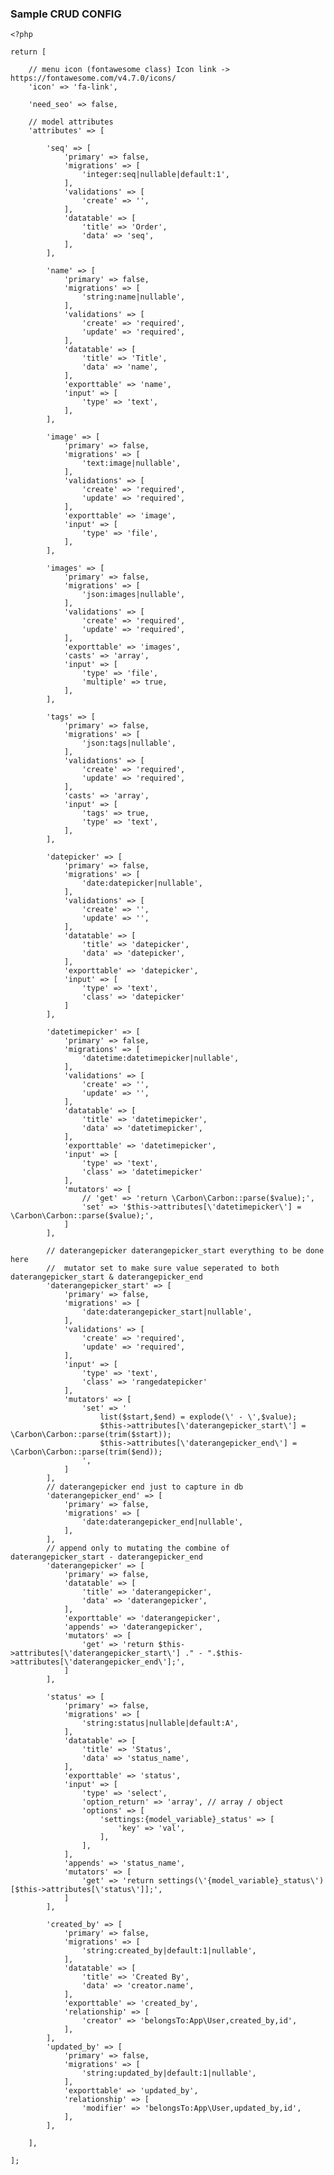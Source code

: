 ### Sample CRUD CONFIG

    <?php

    return [

        // menu icon (fontawesome class) Icon link -> https://fontawesome.com/v4.7.0/icons/
        'icon' => 'fa-link',

        'need_seo' => false,

        // model attributes
        'attributes' => [

            'seq' => [
                'primary' => false,
                'migrations' => [
                    'integer:seq|nullable|default:1',
                ],
                'validations' => [
                    'create' => '',
                ],
                'datatable' => [
                    'title' => 'Order',
                    'data' => 'seq',
                ],
            ],

            'name' => [
                'primary' => false,
                'migrations' => [
                    'string:name|nullable',
                ],
                'validations' => [
                    'create' => 'required',
                    'update' => 'required',
                ],
                'datatable' => [
                    'title' => 'Title',
                    'data' => 'name',
                ],
                'exporttable' => 'name',
                'input' => [
                    'type' => 'text',
                ],
            ],

            'image' => [
                'primary' => false,
                'migrations' => [
                    'text:image|nullable',
                ],
                'validations' => [
                    'create' => 'required',
                    'update' => 'required',
                ],
                'exporttable' => 'image',
                'input' => [
                    'type' => 'file',
                ],
            ],

            'images' => [
                'primary' => false,
                'migrations' => [
                    'json:images|nullable',
                ],
                'validations' => [
                    'create' => 'required',
                    'update' => 'required',
                ],
                'exporttable' => 'images',
                'casts' => 'array',
                'input' => [
                    'type' => 'file',
                    'multiple' => true,
                ],
            ],

            'tags' => [
                'primary' => false,
                'migrations' => [
                    'json:tags|nullable',
                ],
                'validations' => [
                    'create' => 'required',
                    'update' => 'required',
                ],
                'casts' => 'array',
                'input' => [
                    'tags' => true,
                    'type' => 'text',
                ],
            ],

            'datepicker' => [
                'primary' => false,
                'migrations' => [
                    'date:datepicker|nullable',
                ],
                'validations' => [
                    'create' => '',
                    'update' => '',
                ],
                'datatable' => [
                    'title' => 'datepicker',
                    'data' => 'datepicker',
                ],
                'exporttable' => 'datepicker',
                'input' => [
                    'type' => 'text',
                    'class' => 'datepicker'
                ]
            ],

            'datetimepicker' => [
                'primary' => false,
                'migrations' => [
                    'datetime:datetimepicker|nullable',
                ],
                'validations' => [
                    'create' => '',
                    'update' => '',
                ],
                'datatable' => [
                    'title' => 'datetimepicker',
                    'data' => 'datetimepicker',
                ],
                'exporttable' => 'datetimepicker',
                'input' => [
                    'type' => 'text',
                    'class' => 'datetimepicker'
                ],
                'mutators' => [
                    // 'get' => 'return \Carbon\Carbon::parse($value);',
                    'set' => '$this->attributes[\'datetimepicker\'] = \Carbon\Carbon::parse($value);',
                ]
            ],

            // daterangepicker daterangepicker_start everything to be done here
            //  mutator set to make sure value seperated to both daterangepicker_start & daterangepicker_end
            'daterangepicker_start' => [
                'primary' => false,
                'migrations' => [
                    'date:daterangepicker_start|nullable',
                ],
                'validations' => [
                    'create' => 'required',
                    'update' => 'required',
                ],
                'input' => [
                    'type' => 'text',
                    'class' => 'rangedatepicker'
                ],
                'mutators' => [
                    'set' => '
                        list($start,$end) = explode(\' - \',$value);
                        $this->attributes[\'daterangepicker_start\'] = \Carbon\Carbon::parse(trim($start));
                        $this->attributes[\'daterangepicker_end\'] = \Carbon\Carbon::parse(trim($end));
                    ',
                ]
            ],
            // daterangepicker end just to capture in db
            'daterangepicker_end' => [
                'primary' => false,
                'migrations' => [
                    'date:daterangepicker_end|nullable',
                ],
            ],
            // append only to mutating the combine of daterangepicker_start - daterangepicker_end 
            'daterangepicker' => [
                'primary' => false,
                'datatable' => [
                    'title' => 'daterangepicker',
                    'data' => 'daterangepicker',
                ],
                'exporttable' => 'daterangepicker',
                'appends' => 'daterangepicker',
                'mutators' => [
                    'get' => 'return $this->attributes[\'daterangepicker_start\'] ." - ".$this->attributes[\'daterangepicker_end\'];',
                ]
            ],

            'status' => [
                'primary' => false,
                'migrations' => [
                    'string:status|nullable|default:A',
                ],
                'datatable' => [
                    'title' => 'Status',
                    'data' => 'status_name',
                ],
                'exporttable' => 'status',
                'input' => [
                    'type' => 'select',
                    'option_return' => 'array', // array / object
                    'options' => [
                        'settings:{model_variable}_status' => [
                            'key' => 'val',
                        ],
                    ],
                ],
                'appends' => 'status_name',
                'mutators' => [
                    'get' => 'return settings(\'{model_variable}_status\')[$this->attributes[\'status\']];',
                ]
            ],

            'created_by' => [
                'primary' => false,
                'migrations' => [
                    'string:created_by|default:1|nullable',
                ],
                'datatable' => [
                    'title' => 'Created By',
                    'data' => 'creator.name',
                ],
                'exporttable' => 'created_by',
                'relationship' => [
                    'creator' => 'belongsTo:App\User,created_by,id',
                ],
            ],
            'updated_by' => [
                'primary' => false,
                'migrations' => [
                    'string:updated_by|default:1|nullable',
                ],
                'exporttable' => 'updated_by',
                'relationship' => [
                    'modifier' => 'belongsTo:App\User,updated_by,id',
                ],
            ],

        ],

    ];
